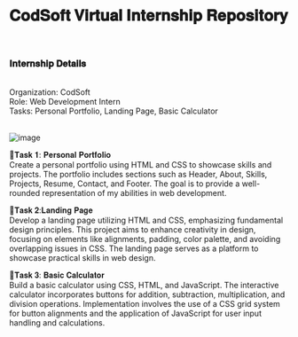 <h1>𝐂𝐨𝐝𝐒𝐨𝐟𝐭 𝐕𝐢𝐫𝐭𝐮𝐚𝐥 𝐈𝐧𝐭𝐞𝐫𝐧𝐬𝐡𝐢𝐩 𝐑𝐞𝐩𝐨𝐬𝐢𝐭𝐨𝐫𝐲</h1><br>
<h3>𝐈𝐧𝐭𝐞𝐫𝐧𝐬𝐡𝐢𝐩 𝐃𝐞𝐭𝐚𝐢𝐥𝐬</h3><br>
Organization: CodSoft<br>
Role: Web Development Intern<br>
Tasks: Personal Portfolio, Landing Page, Basic Calculator<br><br>

![image](https://github.com/deepthi16032002/codsoft/assets/134869226/c236358b-6de8-49d4-8040-c92f1c118023)


📖𝐓𝐚𝐬𝐤 𝟏: 
𝐏𝐞𝐫𝐬𝐨𝐧𝐚𝐥 𝐏𝐨𝐫𝐭𝐟𝐨𝐥𝐢𝐨<br>
Create a personal portfolio using HTML and CSS to showcase skills and projects.
The portfolio includes sections such as Header, About, Skills, Projects, Resume, Contact, and Footer.
The goal is to provide a well-rounded representation of my abilities in web development.<br>

📖𝐓𝐚𝐬𝐤 𝟐:𝐋𝐚𝐧𝐝𝐢𝐧𝐠 𝐏𝐚𝐠𝐞<br>
Develop a landing page utilizing HTML and CSS, emphasizing fundamental design principles. 
This project aims to enhance creativity in design, focusing on elements like alignments, 
padding, color palette, and avoiding overlapping issues in CSS. The landing page serves as a platform 
to showcase practical skills in web design.<br>

📖𝐓𝐚𝐬𝐤 𝟑: 𝐁𝐚𝐬𝐢𝐜 𝐂𝐚𝐥𝐜𝐮𝐥𝐚𝐭𝐨𝐫<br>
Build a basic calculator using CSS, HTML, and JavaScript. 
The interactive calculator incorporates buttons for addition, subtraction, multiplication, and division operations. 
Implementation involves the use of a CSS grid system for button alignments and the application of JavaScript for 
user input handling and calculations.
